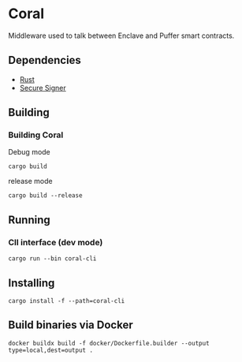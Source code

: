 # Coral

Middleware used to talk between Enclave and Puffer smart contracts.

## Dependencies
 - [Rust](https://www.rust-lang.org/)
 - [Secure Signer](https://github.com/PufferFinance/secure-signer)

## Building

### Building Coral

Debug mode
```
cargo build
```

release mode
```
cargo build --release
```

## Running

### ClI interface (dev mode)
```
cargo run --bin coral-cli
```

## Installing
```
cargo install -f --path=coral-cli
```

## Build binaries via Docker
```
docker buildx build -f docker/Dockerfile.builder --output type=local,dest=output .
```